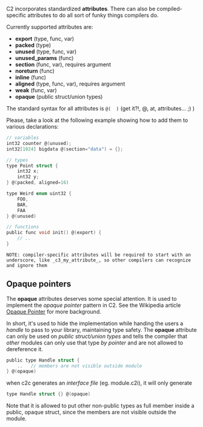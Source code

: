 
C2 incorporates standardized __attributes__. There can also be compiled-specific attributes
to do all sort of funky things compilers do.

Currently supported attributes are:

* __export__ (type, func, var)
* __packed__ (type)
* __unused__ (type, func, var)
* __unused_params__ (func)
* __section__ (func, var), requires argument
* __noreturn__ (func)
* __inline__ (func)
* __aligned__ (type, func, var), requires argument
* __weak__ (func, var)
* __opaque__ (public struct/union types)

The standard syntax for all attributes is `@(  )`  (get it?!, @, at, attributes... ;) )

Please, take a look at the following example showing how to add them to various declarations:

```c
// variables
int32 counter @(unused);
int32[1024] bigdata @(section="data") = {};

// types
type Point struct {
    int32 x;
    int32 y;
} @(packed, aligned=16)

type Weird enum uint32 {
    FOO,
    BAR,
    FAA
} @(unused)

// functions
public func void init() @(export) {
    // ..
}
```

`NOTE: compiler-specific attributes will be required to start with an underscore,
like _c3_my_attribute_, so other compilers can recognize and ignore them`

## Opaque pointers

The __opaque__ attributes deserves some special attention. It is used to implement
the *opaque pointer* pattern in C2. See the Wikipedia article
[Opaque Pointer](https://en.wikipedia.org/wiki/Opaque_pointer) for more background.

In short, it's used to hide the implementation while handing the users a *handle* to
pass to your library, maintaining type safety. The __opaque__ attribute can only
be used on *public struct/union types* and tells the compiler that *other*
modules can only use that type *by pointer* and are not allowed to dereference it.

```c
public type Handle struct {
    ..   // members are not visible outside module
} @(opaque)
```

when c2c generates an *interface file* (eg. module.c2i), it will only generate
```c
type Handle struct {} @(opaque)
```

Note that it is allowed to put other non-public types as full member inside
a public, opaque struct, since the members are not visible outside the module.


